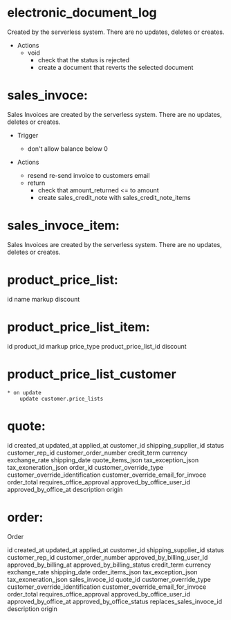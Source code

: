 # electronic_document_log

Created by the serverless system.
There are no updates, deletes or creates.

- Actions
  - void
    - check that the status is rejected
    - create a document that reverts the selected document

# sales_invoce:

Sales Invoices are created by the serverless system.
There are no updates, deletes or creates.

- Trigger

  - don't allow balance below 0

- Actions
  - resend
    re-send invoice to customers email
  - return
    - check that amount_returned <= to amount
    - create sales_credit_note with sales_credit_note_items

# sales_invoce_item:

Sales Invoices are created by the serverless system.
There are no updates, deletes or creates.

# product_price_list:

id
name
markup
discount

# product_price_list_item:

id
product_id
markup
price_type
product_price_list_id
discount

# product_price_list_customer

    * on update
        update customer.price_lists

# quote:

id
created_at
updated_at
applied_at
customer_id
shipping_supplier_id
status
customer_rep_id
customer_order_number
credit_term
currency
exchange_rate
shipping_date
quote_items_json
tax_exception_json
tax_exoneration_json
order_id
customer_override_type
customer_override_identification
customer_override_email_for_invoce
order_total
requires_office_approval
approved_by_office_user_id
approved_by_office_at
description
origin

# order:

Order

id
created_at
updated_at
applied_at
customer_id
shipping_supplier_id
status
customer_rep_id
customer_order_number
approved_by_billing_user_id
approved_by_billing_at
approved_by_billing_status
credit_term
currency
exchange_rate
shipping_date
order_items_json
tax_exception_json
tax_exoneration_json
sales_invoce_id
quote_id
customer_override_type
customer_override_identification
customer_override_email_for_invoce
order_total
requires_office_approval
approved_by_office_user_id
approved_by_office_at
approved_by_office_status
replaces_sales_invoce_id
description
origin
